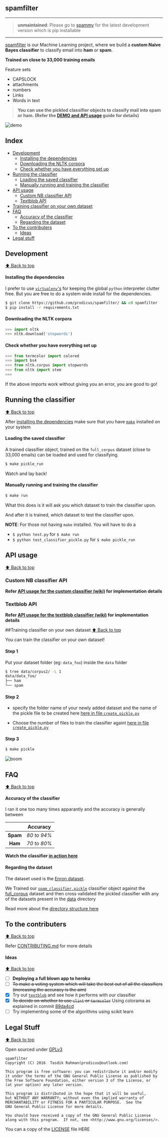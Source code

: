 ## spamfilter

***

>**unmaintained**: Please go to [spammy](https://github.com/prodicus/spammy) for the latest development version which is pip installable

***

[spamfilter](https://github.com/prodicus/spamfilter) is our Machine Learning project, where we build a __custom Naive Bayes
classifier__ to classify email into __ham__ or __spam__.

**Trained on close to 33,000 training emails**

Feature sets

- CAPSLOCK
- attachments
- numbers
- Links
- Words in text

> **You can use the pickled classifier objects to classify mail into __spam__ or __ham__. (Refer the [DEMO and API usage](#api-usage) guide for details)**

![demo](http://i.imgur.com/Yvz3Co6.jpg)

## Index

- [Development](#development)
  - [Installing the dependencies](#installing-the-dependencies)
  - [Downloading the NLTK corpora](#downloading-the-nltk-corpora)
  - [Check whether you have everything set up](#check-whether-you-have-everything-set-up)
- [Running the classifier](#running-the-classifier)
  - [Loading the saved classifier](#loading-the-saved-classifier)
  - [Manually running and training the classifier](#manually-running-and-training-the-classifier)
- [API usage](#api-usage)
  - [Custom NB classifier API](#custom-nb-classifier-api)
  - [Textblob API](#textblob-api)
- [Training classifier on your own dataset](#training-classifier-on-your-own-dataset)
- [FAQ](#faq)
  - [Accuracy of the classifier](#accuracy-of-the-classifier)
  - [Regarding the dataset](#regarding-the-dataset)
- [To the contributers](#to-the-contributers)
  - [Ideas](#ideas)
- [Legal stuff](#legal-stuff)

## Development
[:arrow_up: Back to top](#index)

#### Installing the dependencies

I prefer to use [`virtualenv`'s](http://docs.python-guide.org/en/latest/dev/virtualenvs/) for keeping the global `python` interpreter clutter free. But you are free to do a system wide install for the dependencies.


```sh
$ git clone https://github.com/prodicus/spamfilter/ && cd spamfilter
$ pip install -r requirements.txt
```

#### Downloading the NLTK corpora

```python
>>> import nltk
>>> nltk.download('stopwords')
```

#### Check whether you have everything set up

```python
>>> from termcolor import colored
>>> import bs4
>>> from nltk.corpus import stopwords
>>> from nltk import stem
>>>
```

If the above imports work without giving you an error, you are good to go!

## Running the classifier
[:arrow_up: Back to top](#index)

After [installing the dependencies](https://github.com/prodicus/spamfilter#installing-the-dependencies) make sure that you have [`make`](https://www.gnu.org/software/make/) installed on your system

#### Loading the saved classifier

A trained classifier object, trained on the `full_corpus` dataset (close to 33,000 emails) can be loaded and used for classifying.

```sh
$ make pickle_run
```

Watch and lay back!

#### Manually running and training the classifier

```sh
$ make run
```

What this does is it will ask you which dataset to train the classifier upon.

And after it is trained, which dataset to test the classifier upon.

**NOTE**: For those not having `make` installed. You will have to do a 

- `$ python test.py` for `$ make run`
- `$ python test_classifier_pickle.py` for `$ make pickle_run`

## API usage
[:arrow_up: Back to top](#index)

### Custom NB classifier API

**Refer [API usage for the custom classifier (wiki)](https://github.com/prodicus/spamfilter/wiki/API-usage-for-the-custom-classifier) for implementation details**

### Textblob API

**Refer [API usage for the textblob classifier (wiki)](https://github.com/prodicus/spamfilter/wiki/API-usage-for-the-textblob-classifier) for implementation details**

##Training classifier on your own dataset
[:arrow_up: Back to top](#index)

You can train the classifier on your own dataset! 

#### Step 1

Put your dataset folder (eg: `data_foo`) inside the `data` folder

```bash
$ tree data/corpus2/ -L 1
data/data_foo/
├── ham
└── spam

```

#### Step 2

- specify the folder name of your newly added dataset and the name of the pickle file to be created here [here in file `create_pickle.py`](https://github.com/prodicus/spamfilter/blob/f9dc8e9dabc7b9916c964fcdeb4329fabfaf3822/create_pickle.py#L33-L37)

- Choose the number of files to train the classifier againt [here in file `create_pickle.py`](https://github.com/prodicus/spamfilter/blob/f9dc8e9dabc7b9916c964fcdeb4329fabfaf3822/create_pickle.py#L54)

#### Step 3

```bash
$ make pickle
```

![boom](http://media.tumblr.com/tumblr_ltuzjvbQ6L1qzgpx9.gif)

## FAQ
[:arrow_up: Back to top](#index)

#### Accuracy of the classifier

I ran it one too many times apparantly and the accuracy is generally between 

|          | Accuracy  |
|:--------:|:---:|
| **Spam** | _80 to 94%_|
| **Ham**  | _70 to 80%_ |

**Watch the classifier [in action here](http://pastebin.com/cwSQxaEX)**

#### Regarding the dataset

The dataset used is the [Enron dataset](http://www.cs.cmu.edu/~enron/). 

We Trained our [`spam_classifier.pickle`](https://github.com/prodicus/spamfilter/blob/master/saved_classifiers/spam_classifier.pickle) classifier object against the [full_corpus](https://github.com/prodicus/spamfilter/tree/master/data/full_corpus) dataset and then cross validated the pickled classifier with any of the datasets present in the [data](https://github.com/prodicus/spamfilter/tree/master/data/) directory

Read more about the [directory structure here](https://github.com/prodicus/spamfilter/blob/pickling/data/README.md)

## To the contributers
[:arrow_up: Back to top](#index)

Refer [CONTRIBUTING.md](https://github.com/prodicus/spamfilter/tree/master/CONTRIBUTING.md) for more details

#### Ideas
[:arrow_up: Back to top](#index)

- [ ] **Deploying a full blown app to heroku**
- [ ] ~~To make a voting system which will take the best out of all the classifiers (increasing the accuracy is the aim)~~
- [x] Try out [`textblob`](https://textblob.readthedocs.org/en/dev/) and see how it performs with our classifier
- [x] ~~To decide on whether to use `clint` or `termcolor`~~ Using colorama as
  explained in commit [89da4cd](https://github.com/prodicus/spamfilter/commit/89da4cd534abef3adec7b6b22a4e64e0f2b33393)
- [ ] Try implementing some of the algorithms using scikit learn 

## Legal Stuff
[:arrow_up: Back to top](#index)

Open sourced under [GPLv3](http://www.gnu.org/licenses/gpl-3.0.en.html)

    spamfilter
    Copyright (C) 2016  Tasdik Rahman(prodicus@outlook.com)

    This program is free software: you can redistribute it and/or modify
    it under the terms of the GNU General Public License as published by
    the Free Software Foundation, either version 3 of the License, or
    (at your option) any later version.

    This program is distributed in the hope that it will be useful,
    but WITHOUT ANY WARRANTY; without even the implied warranty of
    MERCHANTABILITY or FITNESS FOR A PARTICULAR PURPOSE.  See the
    GNU General Public License for more details.

    You should have received a copy of the GNU General Public License
    along with this program.  If not, see <http://www.gnu.org/licenses/>.

You can a copy of the [LICENSE](https://github.com/prodicus/spamfilter/tree/master/LICENSE) file HERE